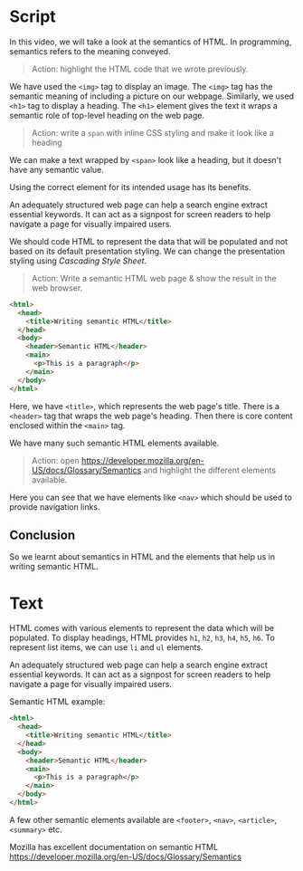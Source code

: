 # Script

In this video, we will take a look at the semantics of HTML. In programming, semantics refers to the meaning conveyed.

> Action: highlight the HTML code that we wrote previously.

We have used the `<img>` tag to display an image. The `<img>` tag has the semantic meaning of including a picture on our webpage. Similarly, we used `<h1>` tag to display a heading. The `<h1>` element gives the text it wraps a semantic role of top-level heading on the web page.

> Action: write a `span` with inline CSS styling and make it look like a heading

We can make a text wrapped by `<span>` look like a heading, but it doesn't have any semantic value.

Using the correct element for its intended usage has its benefits.

An adequately structured web page can help a search engine extract essential keywords. It can act as a signpost for screen readers to help navigate a page for visually impaired users.

We should code HTML to represent the data that will be populated and not based on its default presentation styling. We can change the presentation styling using _Cascading Style Sheet_.

> Action: Write a semantic HTML web page & show the result in the web browser.

```html
<html>
  <head>
    <title>Writing semantic HTML</title>
  </head>
  <body>
    <header>Semantic HTML</header>
    <main>
      <p>This is a paragraph</p>
    </main>
  </body>
</html>
```

Here, we have `<title>`, which represents the web page's title. There is a `<header>` tag that wraps the web page's heading. Then there is core content enclosed within the `<main>` tag.

We have many such semantic HTML elements available.

> Action: open https://developer.mozilla.org/en-US/docs/Glossary/Semantics and highlight the different elements available.

Here you can see that we have elements like `<nav>` which should be used to provide navigation links.

## Conclusion

So we learnt about semantics in HTML and the elements that help us in writing semantic HTML.

# Text

HTML comes with various elements to represent the data which will be populated. To display headings, HTML provides `h1`, `h2`, `h3`, `h4`, `h5`, `h6`. To represent list items, we can use `li` and `ul` elements.

An adequately structured web page can help a search engine extract essential keywords. It can act as a signpost for screen readers to help navigate a page for visually impaired users.

Semantic HTML example:

```html
<html>
  <head>
    <title>Writing semantic HTML</title>
  </head>
  <body>
    <header>Semantic HTML</header>
    <main>
      <p>This is a paragraph</p>
    </main>
  </body>
</html>
```

A few other semantic elements available are `<footer>`, `<nav>`, `<article>`, `<summary>` etc.

Mozilla has excellent documentation on semantic HTML https://developer.mozilla.org/en-US/docs/Glossary/Semantics
